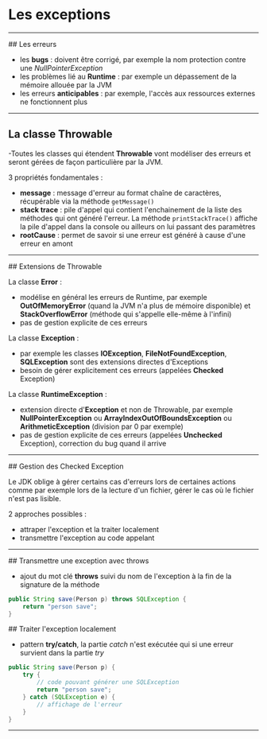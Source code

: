 # Les exceptions

----

## Les erreurs

- les **bugs** : doivent être corrigé, par exemple la nom protection contre une *NullPointerException*
- les problèmes lié au **Runtime** : par exemple un dépassement de la mémoire allouée par la JVM
- les erreurs **anticipables** : par exemple, l'accès aux ressources externes ne fonctionnent plus

----

## La classe Throwable

-Toutes les classes qui étendent **Throwable** vont modéliser des erreurs et seront gérées de façon particulière par la JVM.

3 propriétés fondamentales :
- **message** : message d'erreur au format chaîne de caractères, récupérable via la méthode `getMessage()`
- **stack trace** : pile d'appel qui contient l'enchainement de la liste des méthodes qui ont généré l'erreur. La méthode `printStackTrace()` affiche la pile d'appel dans la console ou ailleurs on lui passant des paramètres
- **rootCause** : permet de savoir si une erreur est généré à cause d'une erreur en amont

----

## Extensions de Throwable

La classe **Error** :
- modélise en général les erreurs de Runtime, par exemple **OutOfMemoryError** (quand la JVM n'a plus de mémoire disponible) et **StackOverflowError** (méthode qui s'appelle elle-même à l'infini)
- pas de gestion explicite de ces erreurs

La classe **Exception** :
- par exemple les classes **IOException**, **FileNotFoundException**, **SQLException** sont des extensions directes d'Exceptions
- besoin de gérer explicitement ces erreurs (appelées **Checked** Exception)

La classe **RuntimeException** :
- extension directe d'**Exception** et non de Throwable, par exemple **NullPointerException** ou **ArrayIndexOutOfBoundsException** ou **ArithmeticException** (division par 0 par exemple)
- pas de gestion explicite de ces erreurs (appelées **Unchecked** Exception), correction du bug quand il arrive

----

## Gestion des Checked Exception

Le JDK oblige à gérer certains cas d'erreurs lors de certaines actions comme par exemple lors de la lecture d'un fichier, gérer le cas où le fichier n'est pas lisible.

2 approches possibles :
- attraper l'exception et la traiter localement
- transmettre l'exception au code appelant

----

## Transmettre une exception avec throws

- ajout du mot clé **throws** suivi du nom de l'exception à la fin de la signature de la méthode

```java
public String save(Person p) throws SQLException {
    return "person save";
}
```

## Traiter l'exception localement

- pattern **try/catch**, la partie *catch* n'est exécutée qui si une erreur survient dans la partie *try*

```java
public String save(Person p) {
    try {
        // code pouvant générer une SQLException	
        return "person save";
    } catch (SQLException e) {
        // affichage de l'erreur
    }
}
```

----

